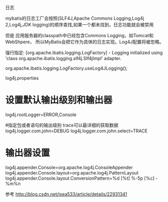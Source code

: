 日志

mybatis的日志工厂会按照(SLF4J,Apache Commons Logging,Log4j 2,Log4j,JDK logging)的顺序查找,如果一个都未找到，日志功能就会被禁用

但是 应用服务器的classpath中已经包含Commons Logging，如Tomcat和WebShpere， 所以MyBatis会把它作为具体的日志实现。Log4J配置将被忽略。

强行指定:
[org.apache.ibatis.logging.LogFactory] - Logging initialized using 'class org.apache.ibatis.logging.slf4j.Slf4jImpl' adapter.

org.apache.ibatis.logging.LogFactory.useLog4JLogging();
<setting name="logImpl" value="LOG4J"/>  


log4j.properties

# 设置默认输出级别和输出器
log4j.rootLogger=ERROR,Console

#指定包或者语句的输出级别   trace可以最详细的获取数据
log4j.logger.com.john=DEBUG
log4j.logger.com.john.select=TRACE


# 输出器设置
log4j.appender.Console=org.apache.log4j.ConsoleAppender
log4j.appender.Console.layout=org.apache.log4j.PatternLayout
log4j.appender.Console.layout.ConversionPattern=%d [%t] %-5p [%c] - %m%n



参考
http://blog.csdn.net/isea533/article/details/22931341






